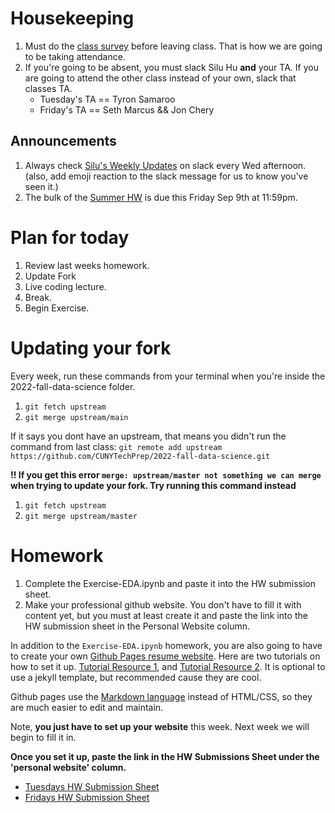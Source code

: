 

# Housekeeping
1. Must do the [class survey](https://forms.gle/2guJsRgiLpwjARLQA) before leaving class.  That is how we are going to be taking attendance.  
2. If you're going to be absent, you must slack Silu Hu __and__ your TA.  If you are going to attend the other class instead of your own, slack that classes TA.  
	* Tuesday's TA == Tyron Samaroo
	* Friday's TA == Seth Marcus && Jon Chery

## Announcements
1. Always check [Silu's Weekly Updates](https://ctp2022.slack.com/archives/C03MWUDJM6V/p1661961436088019) on slack every Wed afternoon. (also, add emoji reaction to the slack message for us to know you've seen it.)
2. The bulk of the [Summer HW](https://docs.google.com/document/d/1BA7U77SKa_SGC6OXG7OmC0xliWkmPEE3RnWVRWqJ4sE/edit) is due this Friday Sep 9th at 11:59pm. 

# Plan for today
1. Review last weeks homework.
2. Update Fork
3. Live coding lecture. 
4. Break.
5. Begin Exercise.

# Updating your fork


Every week, run these commands from your terminal when you're inside the 2022-fall-data-science folder.
1.  `git fetch upstream`
2.  `git merge upstream/main`

If it says you dont have an upstream, that means you didn't run the command from last class: `git remote add upstream https://github.com/CUNYTechPrep/2022-fall-data-science.git`

__!! If you get this error `merge: upstream/master not something we can merge` when trying to update your fork. Try running this command instead__
1. `git fetch upstream`
2. `git merge upstream/master`




# Homework
1. Complete the Exercise-EDA.ipynb and paste it into the HW submission sheet. 
2. Make your professional github website.  You don't have to fill it with content yet, but you must at least create it and paste the link into the HW submission sheet in the Personal Website column.

In addition to the `Exercise-EDA.ipynb` homework, you are also going to have to create your own [Github Pages resume website](https://zd123.github.io/zacks-template-site.github.io/).  Here are two tutorials on how to set it up.  [Tutorial Resource 1](https://docs.github.com/en/pages/getting-started-with-github-pages/creating-a-github-pages-site), and [Tutorial Resource 2](https://guides.github.com/features/pages/).  It is optional to use a jekyll template, but recommended cause they are cool. 

Github pages use the [Markdown language](https://guides.github.com/features/mastering-markdown/) instead of HTML/CSS, so they are much easier to edit and maintain. 

Note, __you just have to set up your website__ this week.  Next week we will begin to fill it in.  


__Once you set it up, paste the link in the HW Submissions Sheet under the 'personal website' column.__

* [Tuesdays HW Submission Sheet](https://docs.google.com/spreadsheets/d/1yI_pBTrMJlkdwTMEb3NpZvgGEvV3PEY0ioVjRFr4ZAw/edit?usp=sharing)
* [Fridays HW Submission Sheet](https://docs.google.com/spreadsheets/d/1Aqc558z5er5SgwdxHY98u1I1iRB2HThhqNZ_QWwwb5k/edit#gid=0)



